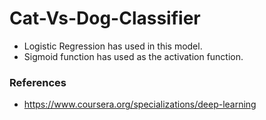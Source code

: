 # Cat-Vs-Dog-Classifier

- Logistic Regression has used in this model.
- Sigmoid function has used as the activation function.

### References
- https://www.coursera.org/specializations/deep-learning
